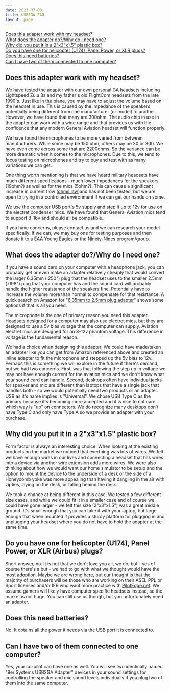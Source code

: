 ```yaml
---
date: 2023-07-08
title: USB2GA FAQ
layout: page
---
```


[Does this adapter work with my headset?](#does-this-adapter-work-with-my-headset)  
[What does the adapter do?/Why do I need one?](#what-does-the-adapter-dowhy-do-i-need-one)  
[Why did you put it in a 2"x3"x1.5" plastic box?](#why-did-you-put-it-in-a-2x3x15-plastic-box)  
[Do you have one for helicopter (U174), Panel Power, or XLR plugs?](#do-you-have-one-for-helicopter-u174-panel-power-or-xlr-airbus-plugs)  
[Does this need batteries?](#does-this-need-batteries)  
[Can I have two of them connected to one computer?](#can-i-have-two-of-them-connected-to-one-computer)

## Does this adapter work with my headset?  ##
We have tested the adapter with our own personal GA headsets including Lightspeed Zulu 3s and my father's old FlightCom headsets from the late 1990's. Just like in the plane, you may have to adjust the volume based on the headset in use. This is caused by the impedance of the speakers potentially being different from one manufacturer (or model) to another. However, we have found that many are 300ohm. The audio chip in use in the adapter can work with a wide range and that provides us with the confidence that any modern General Aviation headset will function properly. 

We have found the microphones to be more varied from between manufacturers. While some may be 150 ohm, others may be 30 or 300. We have even come across some that are 2200ohms. So the variance can be more dramatic when it comes to the microphones. Due to this, we tend to focus testing on microphones and try to buy and test with as many variations we can get. 

One thing worth mentioning is that we have heard military headsets have much different specifications - much lower impedances for the speakers (19ohm?) as well as for the mics (5ohm?). This can cause a significant increase in current flow ([ohms law](https://en.wikipedia.org/wiki/Ohm's_law))and has not been tested, but we are open to trying in a controlled environment if we can get our hands on some. 

We use the computer USB port's 5v supply and step it up to 12v for use on the electret condenser mics. We have found that General Aviation mics tend to support 8-16v and should all be compatible. 

If you have concerns, please contact us and we can research your model specifically. If we can, we may buy one for testing purposes and then donate it to a [EAA Young Eagles](https://www.eaa.org/eaa/youth/free-ye-flights) or the [Ninety-Nines](https://www.ninety-nines.org/) program/group.

## What does the adapter do?/Why do I need one? ##
If you have a sound card on your computer with a headphone jack, you can probably get or even make an adapter relatively cheaply that would convert the larger 6.35mm (.250") plug that the headset uses to the smaller 2.5mm (.098") plug that your computer has and the sound card will probably handle the higher resistance of the speakers fine. Potentially have to increase the volume more than normal to compensate for that resistance. A quick search on Amazon for "[6.35mm to 2.5mm plug adapter](https://www.amazon.com/s?k=6.35mm+to+2.5mm+plug+adapter)" shows some options if  that is all you need.  

The microphone is the one of primary reason you need this adapter. Headsets designed for a computer may also use electret mics, but they are designed to use a 5v bias voltage that the computer can supply. Aviation electret mics are designed for an 8-12v phantom voltage. This difference in voltage is the fundamental reason.  

We had a choice when designing this adapter. We could have made/taken an adapter like you can get from Amazon referenced above and created an inline adapter to fit the microphone and stepped up the 5v bias to 12v. Perhaps this is something we will explore in the future if there's demand, but we had two concerns. First, was that following the step up in voltage we may not have enough current for the aviation mics and we don't know what your sound card can handle. Second, desktops often have individual jacks for speaker and mic are different than laptops that have a single jack that handles both - so we would potentially need two products or an adapter. USB as it's name implies is "Universal". We chose USB Type C as the primary because it's becoming more accepted and it is nice to not care which way is "up" on connectors. We do recognize many desktops don't have Type C and only have Type A so we provide an adapter with your purchase.

## Why did you put it in a 2"x3"x1.5" plastic box? ##
Form factor is always an interesting choice. When looking at the existing products on the market we noticed that everthing was lots of wires. We felt we have enough wires in our lives and connecting a headset that has wires into a device via another wire extension adds more wires. We were also thinking about how we would want our home simulator to be setup and the option to mount the device to the underside of a desk or the side of a Honeycomb yoke was more appealing than having it dangling in the air with zipties, laying on the desk, or falling behind the desk. 

We took a chance at being different in this case. We tested a few different size cases, and while we could fit it in a smaller case and of course we could have gone larger - we felt this size (2"x3"x1.5") was a great middle ground. It's small enough that you can take it with your laptop, but large enough that when mounted it provides a sturdy platform for plugging in and unplugging your headset where you do not have to hold the adapter at the same time. 

## Do you have one for helicopter (U174), Panel Power, or XLR (Airbus) plugs? ##
Short answer, no. It is not that we don't love you all, we do, but - yes of course there's a but - we had to go with what we thought would have the most adoption. Maybe we are wrong here, but our thought is that the majority of purchasers will be those who are working on their ASEL PPL or Sport licenses and/or IFR who want more practice with [PilotEdge.net](https://pilotedge.net). We assume gamers will likely have computer specific headsets instead, so the market is not huge. You can still use us though, but you unfortunately need an adapter.

## Does this need batteries? ##
No. It obtains all the power it needs via the USB port it is connected to.

## Can I have two of them connected to one computer? ##
Yes, your co-pilot can have one as well. You will see two identically named "9er Systems USB2GA Adapter" devices in your sound settings for controlling the speaker and mic sound levels individually if you plug two of them into the same computer.